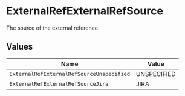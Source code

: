 # ExternalRefExternalRefSource

The source of the external reference.


## Values

| Name                                      | Value                                     |
| ----------------------------------------- | ----------------------------------------- |
| `ExternalRefExternalRefSourceUnspecified` | UNSPECIFIED                               |
| `ExternalRefExternalRefSourceJira`        | JIRA                                      |